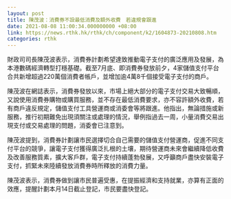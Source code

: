 ```yaml
---
layout: post
title: 陳茂波：消費券不設最低消費及額外收費　若違規會跟進
date: 2021-08-08 11:00:34.000000000 +08:00
link: https://news.rthk.hk/rthk/ch/component/k2/1604873-20210808.htm
categories: rthk
---
```


財政司司長陳茂波表示，消費券計劃希望達致推動電子支付的廣泛應用及發展，為本港數碼經濟轉型打穩基礎。截至7月底、即消費券發放前夕，4家儲值支付平台合共新增超過220萬個消費者帳戶，並增加逾4萬8千個接受電子支付的商戶。

陳茂波在網誌表示，消費券發放以來，市場上絕大部分的電子支付交易大致暢順，又說使用消費券購物或購買服務，並不存在最低消費要求，亦不容許額外收費，若有商戶違反規定，儲值支付工具營運商或消委會等將跟進。他指出，無論措施或新服務，推行初期難免出現須關注或處理的情況，舉例指過去一周，小量消費交易出現支付或交易處理的問題，消委會已注意到。

陳茂波提到，消費券計劃讓市民選擇切合自己需要的儲值支付營運商，促進不同支付平台的競爭，讓電子支付獲得廣泛扎根的土壤，期待營運商未來會繼續降低收費及改善服務質素，擴大客戶群，電子支付持續蓬勃發展，又呼籲商戶盡快安裝電子支付，抓緊未來陸續發放消費券時所釋放的消費力量。

陳茂波表示，消費券做到讓市民普遍受惠，在提振經濟和支持就業，亦算有正面的效應，提醒計劃本月14日截止登記，市民要盡快登記。
